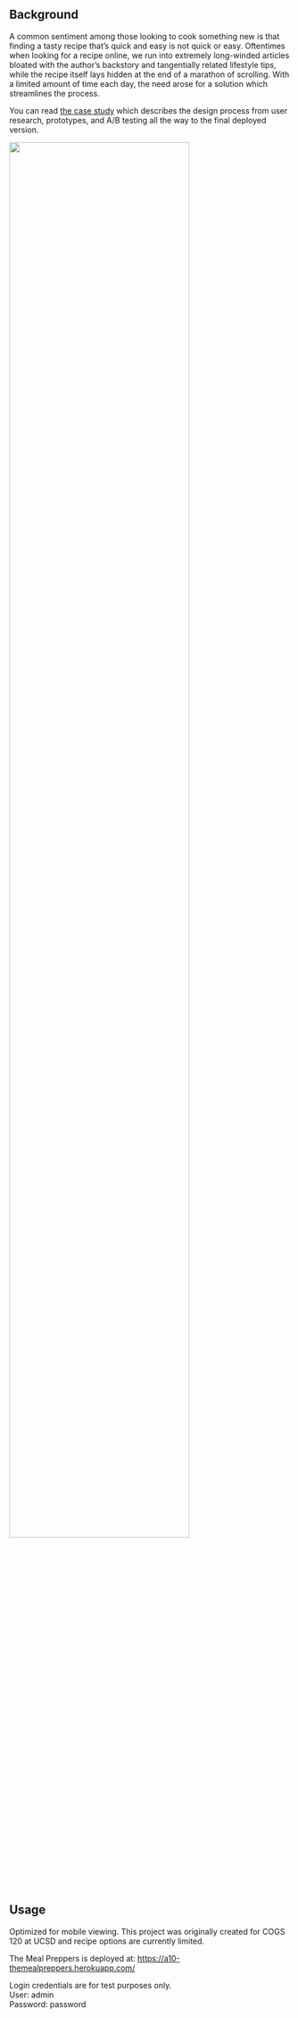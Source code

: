 ## Background

A common sentiment among those looking to cook something new is that finding a tasty recipe that’s quick and easy is not quick or easy. Oftentimes when looking for a recipe online, we run into extremely long-winded articles bloated with the author’s backstory and tangentially related lifestyle tips, while the recipe itself lays hidden at the end of a marathon of scrolling. With a limited amount of time each day, the need arose for a solution which streamlines the process.

You can read [the case study](https://wildcherryus.wixsite.com/home/post/how-to-write-a-winning-product-brief) which describes the design process from user research, prototypes, and A/B testing all the way to the final deployed version.

<img src="https://i.imgur.com/0aGHxtk.png" width="80%"></img>



## Usage

Optimized for mobile viewing.
This project was originally created for COGS 120 at UCSD and recipe options are currently limited.

The Meal Preppers is deployed at:
https://a10-themealpreppers.herokuapp.com/

Login credentials are for test purposes only.  
User: admin  
Password: password  

